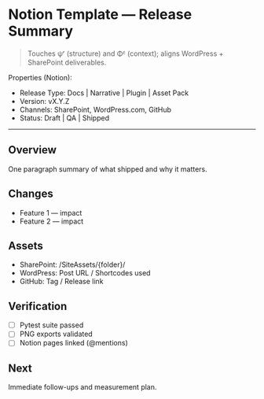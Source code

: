 # Notion Template — Release Summary

> Touches ψʳ (structure) and Φᴱ (context); aligns WordPress + SharePoint deliverables.

Properties (Notion):

- Release Type: Docs | Narrative | Plugin | Asset Pack
- Version: vX.Y.Z
- Channels: SharePoint, WordPress.com, GitHub
- Status: Draft | QA | Shipped

---

## Overview

One paragraph summary of what shipped and why it matters.

## Changes

- Feature 1 — impact
- Feature 2 — impact

## Assets

- SharePoint: /SiteAssets/{folder}/
- WordPress: Post URL / Shortcodes used
- GitHub: Tag / Release link

## Verification

- [ ] Pytest suite passed
- [ ] PNG exports validated
- [ ] Notion pages linked (@mentions)

## Next

Immediate follow-ups and measurement plan.
